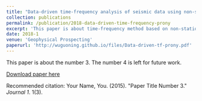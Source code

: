 ```yaml
---
title: "Data-driven time-frequency analysis of seismic data using non-stationary Prony method"
collection: publications
permalink: /publication/2018-data-driven-time-frequency-prony
excerpt: 'This paper is about time-frequency method based on non-stationary Prony method used to analyze seismic data.'
date: 2018-1
venue: 'Geophysical Prospecting'
paperurl: 'http://wuguoning.github.io/files/Data-driven-tf-prony.pdf'
---
```

This paper is about the number 3. The number 4 is left for future work.

[Download paper here](http://wuguoning.github.io/files/paper3.pdf)

Recommended citation: Your Name, You. (2015). "Paper Title Number 3." <i>Journal 1</i>. 1(3).
